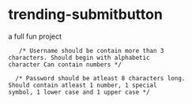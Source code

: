 # trending-submitbutton
a full fun project


```
   /* Username should be contain more than 3
characters. Should begin with alphabetic
character Can contain numbers */

```

```
  /* Password should be atleast 8 characters long.
Should contain atleast 1 number, 1 special
symbol, 1 lower case and 1 upper case */
  
```
